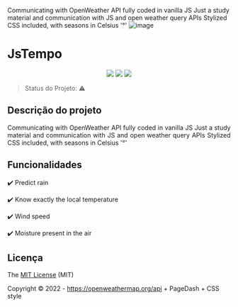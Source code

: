  Communicating with OpenWeather API fully coded in vanilla JS
 Just a study material and communication with JS and open weather query APIs
 Stylized CSS included, with seasons in Celsius '°'
![image](https://user-images.githubusercontent.com/79244946/194343790-1e681941-57ca-4c31-bafc-36efc640257d.png)

<h1>JsTempo</h1> 

<p align="center">
  <img src="http://img.shields.io/static/v1?label=License&message=MIT&color=green&style=for-the-badge"/>
  <img src="http://img.shields.io/static/v1?label=TESTES&message=%3E100&color=GREEN&style=for-the-badge"/>
   <img src="http://img.shields.io/static/v1?label=STATUS&message=EM%20DESENVOLVIMENTO&color=RED&style=for-the-badge"/>
</p>

> Status do Projeto: :warning:

## Descrição do projeto 

<p align="justify">
  Communicating with OpenWeather API fully coded in vanilla JS
 Just a study material and communication with JS and open weather query APIs Stylized CSS included, with seasons in Celsius '°' 
</p>

## Funcionalidades

:heavy_check_mark: Predict rain 

:heavy_check_mark: Know exactly the local temperature 

:heavy_check_mark: Wind speed 

:heavy_check_mark: Moisture present in the air 


## Licença 

The [MIT License]() (MIT)

Copyright :copyright: 2022 - https://openweathermap.org/api + PageDash + CSS style

